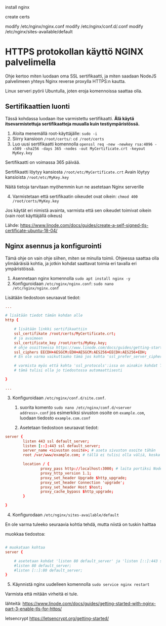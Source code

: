 install nginx

create certs

modify /etc/nginx/nginx.conf
modify /etc/nginx/conf.d/<server>.conf
modify /etc/nginx/sites-available/default

# HTTPS protokollan käyttö NGINX palvelimella

Ohje kertoo miten luodaan oma SSL sertifikaatti, ja miten saadaan NodeJS palvelimeen yhteys Nginx reverse proxylla HTTPS:n kautta.

Linux serveri pyörii Ubuntulla, joten eroja komennoissa saattaa olla.

## Sertifikaattien luonti

Tässä kohdassa luodaan itse varmistettu sertifikaatti. **Älä käytä itsevarmistettuja sertifikaatteja muualla kuin testiympäristössä.**

1. Aloita menemällä root-käyttäjälle: `sudo -i`
2. Siirry kansioon `/root/certs/`: `cd /root/certs`
3. Luo uusi sertifikaatti komennolla `openssl req -new -newkey rsa:4096 -x509 -sha256 -days 365 -nodes -out MyCertificate.crt -keyout MyKey.key`

Sertifikaatti on voimassa 365 päivää.

Sertifikaatti löytyy kansiosta `/root/etc/MyCertificate.crt`
Avain löytyy kansioista `/root/etc/MyKey.key`

Näitä tietoja tarvitaan myöhemmin kun ne asetetaan Nginx serverille

4. Varmistetaan että sertifikaatin oikeudet ovat oikein: `chmod 400 /root/certs/MyKey.key`

Jos käytät eri nimistä avainta, varmista että sen oikeudet toimivat oikein (vain root käyttäjällä oikeus)

Lähde: https://www.linode.com/docs/guides/create-a-self-signed-tls-certificate-ubuntu-18-04/

## Nginx asennus ja konfigurointi

Tämä ohje on vain ohje siihen, miten se minulla toimii. Ohjeessa saattaa olla ylimääräisiä kohtia, ja jotkin kohdat saattavat toimia eri tavalla eri ympäristöissä.

1. Asennetaan nginx komennolla `sudo apt install nginx -y`
2. Konfiguroidaan `/etc/nginx/nginx.conf`: `sudo nano /etc/nginx/nginx.conf`

Lisätään tiedostoon seuraavat tiedot:
```conf
...

# lisätään tiedot tämän kohdan alle
http {

    # lisätään linkki sertifikaattiin
    ssl_certifikate /root/certs/MyCertificate.crt;
    # ja avaimeen
    ssl_certificate_key /root/certs/MyKey.key;
    # ohje osoitteessa https://www.linode.com/docs/guides/getting-started-with-nginx-part-3-enable-tls-for-https/ asettaa myös seuraavan kohdan:
    ssl_ciphers EECDH+AESGCM:EDH+AESGCM:AES256+EECDH:AES256+EDH;
    # En ole varma vaikuttaako tämä jos kohta 'ssl_prefer_server_ciphers on;' on käytössä.

    # varmista myös että kohta 'ssl_protocols':issa on ainakin kohdat TLSv1.1 ja TLS1.2
    # tämä tulisi olla jo tiedostossa automaattisesti

}

...

```

3. Konfiguroidaan `/etc/nginx/conf.d/site.conf`.
    1. suorita komento `sudo nano /etc/nginx/conf.d/<server address>.conf`
jos esimerkiksi sivuston osoite on `example.com`, luodaan tiedosto `example.com.conf`

    2. Asetetaan tiedostoon seuraavat tiedot:

```conf
server {
        listen 443 ssl default_server;
        listen [::]:443 ssl default_server;
        server_name <sivuston osoite>; # aseta sivuston osoite tähän
        root /var/www/example.com; # tällä ei tulisi olla väliä, koska emme jaa staattisia tiedostoja

        location / {
                proxy_pass http://localhost:3000; # laita portiksi NodeJS portti
                proxy_http_version 1.1;
                proxy_set_header Upgrade $http_upgrade;
                proxy_set_header Connection 'upgrade';
                proxy_set_header Host $host;
                proxy_cache_bypass $http_upgrade;
        }

}
```

4. Konfigurodaan `/etc/nginx/sites-available/default`

En ole varma tuleeko seuraavia kohtia tehdä, mutta niistä on tuskin haittaa

muokkaa tiedostoa:

```conf

# muokataan kohtaa
server {

    # asetetaan kohdat 'listen 80 default_server' ja 'listen [::]:443 ssl default_server; kommentteihin
    #listen 80 default_server;
    #listen [::]:80 default_server;
}

```

5. Käynnistä nginx uudelleen komennolla `sudo service nginx restart`

Varmista että mitään virheitä ei tule.

lähteitä:
https://www.linode.com/docs/guides/getting-started-with-nginx-part-3-enable-tls-for-https/


letsencrypt
https://letsencrypt.org/getting-started/